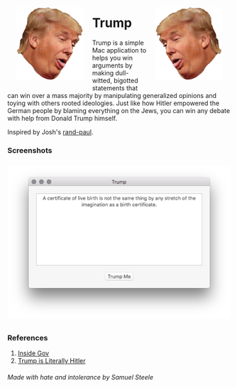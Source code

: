 <img align="left" width="30%" style="float:left; padding:20px; -webkit-transform: scaleX(-1); -webkit-filter: FlipH;transform: scaleX(-1);filter: FlipH;" src="trump.png">
<img align="right" width="30%" style="float:right; padding:20px;" src="trump.png">

<!--# Trump <img align="right" width="30%" style="float:right; padding:20px;" src="trump.png">-->
# Trump

Trump is a simple Mac application to helps you win arguments by making dull-witted, bigotted statements that can win over a mass 
majority by manipulating generalized opinions and toying with others rooted ideologies. Just like how Hitler empowered the German 
people by blaming everything on the Jews, you can win any debate with help from Donald Trump himself.

Inspired by Josh's [rand-paul](https://github.com/trommel/rand-paul).

### Screenshots 
<!--<img align="right" width="30%" style="float:right; padding:20px;" src="trump.png">-->

<img src="Screenshots/0.png" style="margin: 8px auto;">
<!--<img align="right" width="30%" style="float:right; padding:20px;" src="trump.png">-->

### References
1. [Inside Gov](http://presidential-candidates.insidegov.com/stories/5187/23-ridiculously-offensive-donald-trump-quotes)
2. [Trump is Literally Hitler](http://trumpisliterallyhitler.com)


###### Made with hate and intolerance by Samuel Steele
